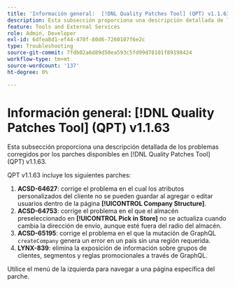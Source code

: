 ```yaml
---
title: 'Información general:  [!DNL Quality Patches Tool] (QPT) v1.1.63'
description: Esta subsección proporciona una descripción detallada de los problemas corregidos por los parches disponibles en  [!DNL Quality Patches Tool] (QPT) v1.1.63.
feature: Tools and External Services
role: Admin, Developer
exl-id: 6dfea8d1-ef44-470f-80d6-7260107f6e2c
type: Troubleshooting
source-git-commit: 7fdb02a6d89d50ea593c5fd99d78101f89198424
workflow-type: tm+mt
source-wordcount: '137'
ht-degree: 0%

---
```


# Información general: [!DNL Quality Patches Tool] (QPT) v1.1.63

Esta subsección proporciona una descripción detallada de los problemas corregidos por los parches disponibles en [!DNL Quality Patches Tool] (QPT) v1.1.63.

QPT v1.1.63 incluye los siguientes parches:

1. **ACSD-64627**: corrige el problema en el cual los atributos personalizados del cliente no se pueden guardar al agregar o editar usuarios dentro de la página **[!UICONTROL Company Structure]**.
1. **ACSD-64753**: corrige el problema en el que el almacén preseleccionado en **[!UICONTROL Pick in Store]** no se actualiza cuando cambia la dirección de envío, aunque esté fuera del radio del almacén.
1. **ACSD-65195**: corrige el problema en el que la mutación de GraphQL `createCompany` genera un error en un país sin una región requerida.
1. **LYNX-839**: elimina la exposición de información sobre grupos de clientes, segmentos y reglas promocionales a través de GraphQL.

Utilice el menú de la izquierda para navegar a una página específica del parche.
